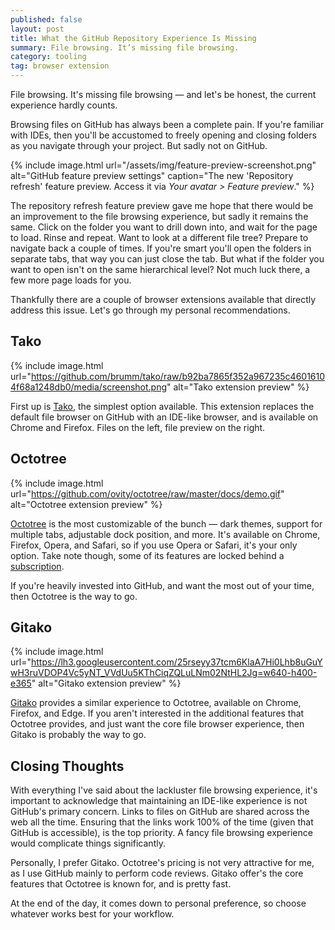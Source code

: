 ```yaml
---
published: false
layout: post
title: What the GitHub Repository Experience Is Missing
summary: File browsing. It’s missing file browsing.
category: tooling
tag: browser extension
---
```


File browsing. It's missing file browsing — and let's be honest, the current experience
hardly counts.

Browsing files on GitHub has always been a complete pain. If you're familiar with IDEs,
then you'll be accustomed to freely opening and closing folders as you navigate through
your project. But sadly not on GitHub.

{%
  include image.html
  url="/assets/img/feature-preview-screenshot.png"
  alt="GitHub feature preview settings"
  caption="The new 'Repository refresh' feature preview. Access it via <i>Your avatar > Feature preview</i>."
%}

The repository refresh feature preview gave me hope that there would be an improvement
to the file browsing experience, but sadly it remains the same. Click on the folder you
want to drill down into, and wait for the page to load. Rinse and repeat. Want to look
at a different file tree? Prepare to navigate back a couple of times. If you're smart
you'll open the folders in separate tabs, that way you can just close the tab. But what
if the folder you want to open isn't on the same hierarchical level? Not much luck
there, a few more page loads for you.

Thankfully there are a couple of browser extensions available that directly address this
issue. Let's go through my personal recommendations.

## Tako

{%
  include image.html
  url="https://github.com/brumm/tako/raw/b92ba7865f352a967235c46016104f68a1248db0/media/screenshot.png"
  alt="Tako extension preview"
%}

First up is [Tako](https://github.com/brumm/tako), the simplest option available. This
extension replaces the default file browser on GitHub with an IDE-like browser, and is
available on Chrome and Firefox. Files on the left, file preview on the right.

## Octotree

{%
  include image.html
  url="https://github.com/ovity/octotree/raw/master/docs/demo.gif"
  alt="Octotree extension preview"
%}

[Octotree](https://github.com/ovity/octotree) is the most customizable of the bunch —
dark themes, support for multiple tabs, adjustable dock position, and more. It's
available on Chrome, Firefox, Opera, and Safari, so if you use Opera or Safari, it's
your only option. Take note though, some of its features are locked behind a
[subscription](https://www.octotree.io/pricing).

If you're heavily invested into GitHub, and want the most out of your time, then
Octotree is the way to go.

## Gitako

{%
  include image.html
  url="https://lh3.googleusercontent.com/25rseyy37tcm6KlaA7Hi0Lhb8uGuYwH3ruVDOP4Vc5yNT_VVdUu5KThCiqZQLuLNm02NtHL2Jg=w640-h400-e365"
  alt="Gitako extension preview"
%}

[Gitako](https://github.com/EnixCoda/Gitako) provides a similar experience to Octotree,
available on Chrome, Firefox, and Edge. If you aren't interested in the additional
features that Octotree provides, and just want the core file browser experience, then
Gitako is probably the way to go.

## Closing Thoughts

With everything I've said about the lackluster file browsing experience, it's important
to acknowledge that maintaining an IDE-like experience is not GitHub's primary concern.
Links to files on GitHub are shared across the web all the time. Ensuring that the links
work 100% of the time (given that GitHub is accessible), is the top priority. A fancy
file browsing experience would complicate things significantly.

Personally, I prefer Gitako. Octotree's pricing is not very attractive for me, as I use
GitHub mainly to perform code reviews. Gitako offer's the core features that Octotree is
known for, and is pretty fast.

At the end of the day, it comes down to personal preference, so choose whatever works
best for your workflow.
